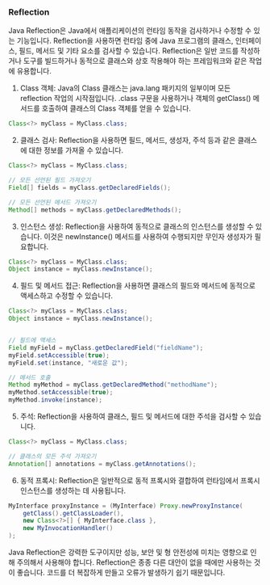 ### Reflection

Java Reflection은 Java에서 애플리케이션의 런타임 동작을 검사하거나 수정할 수 있는 기능입니다.
Reflection을 사용하면 런타임 중에 Java 프로그램의 클래스, 인터페이스, 필드, 메서드 및 기타 요소를 검사할 수 있습니다.
Reflection은 일반 코드를 작성하거나 도구를 빌드하거나 동적으로 클래스와 상호 작용해야 하는 프레임워크와 같은 작업에 유용합니다.

1. Class 객체:
   Java의 Class 클래스는 java.lang 패키지의 일부이며 모든 reflection 작업의 시작점입니다. .class 구문을 사용하거나 객체의 getClass() 메서드를 호출하여 클래스의 Class 객체를 얻을 수 있습니다.

```java
Class<?> myClass = MyClass.class;
```

2. 클래스 검사:
   Reflection을 사용하면 필드, 메서드, 생성자, 주석 등과 같은 클래스에 대한 정보를 가져올 수 있습니다.

```java
Class<?> myClass = MyClass.class;

// 모든 선언된 필드 가져오기
Field[] fields = myClass.getDeclaredFields();

// 모든 선언된 메서드 가져오기
Method[] methods = myClass.getDeclaredMethods();
```

3. 인스턴스 생성:
   Reflection을 사용하여 동적으로 클래스의 인스턴스를 생성할 수 있습니다. 이것은 newInstance() 메서드를 사용하여 수행되지만 무인자 생성자가 필요합니다.

```java
Class<?> myClass = MyClass.class;
Object instance = myClass.newInstance();
```

4. 필드 및 메서드 접근:
   Reflection을 사용하면 클래스의 필드와 메서드에 동적으로 액세스하고 수정할 수 있습니다.

```java
Class<?> myClass = MyClass.class;
Object instance = myClass.newInstance();


// 필드에 액세스
Field myField = myClass.getDeclaredField("fieldName");
myField.setAccessible(true);
myField.set(instance, "새로운 값");

// 메서드 호출
Method myMethod = myClass.getDeclaredMethod("methodName");
myMethod.setAccessible(true);
myMethod.invoke(instance);
```

5. 주석:
   Reflection을 사용하여 클래스, 필드 및 메서드에 대한 주석을 검사할 수 있습니다.

```java
Class<?> myClass = MyClass.class;

// 클래스의 모든 주석 가져오기
Annotation[] annotations = myClass.getAnnotations();
```

6. 동적 프록시:
   Reflection은 일반적으로 동적 프록시와 결합하여 런타임에서 프록시 인스턴스를 생성하는 데 사용됩니다.

```java
MyInterface proxyInstance = (MyInterface) Proxy.newProxyInstance(
    getClass().getClassLoader(),
    new Class<?>[] { MyInterface.class },
    new MyInvocationHandler()
);
```

Java Reflection은 강력한 도구이지만 성능, 보안 및 형 안전성에 미치는 영향으로 인해 주의해서 사용해야 합니다.
Reflection은 종종 다른 대안이 없을 때에만 사용하는 것이 좋습니다. 코드를 더 복잡하게 만들고 오류가 발생하기 쉽기 때문입니다.
